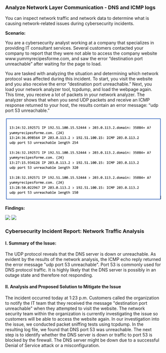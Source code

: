 <h3>Analyze Network Layer Communication - DNS and ICMP logs </h3>

You can inspect network traffic and network data to determine what is causing network-related issues during cybersecurity incidents. <br>

<strong>Scenario:</strong>
<p>
You are a cybersecurity analyst working at a company that specializes in providing IT consultant services. Several customers contacted your company to report that they were not able to access the company website www.yummyrecipesforme.com, and saw the error “destination port unreachable” after waiting for the page to load.

You are tasked with analyzing the situation and determining which network protocol was affected during this incident. To start, you visit the website and you also receive the error “destination port unreachable.” Next, you load your network analyzer tool, tcpdump, and load the webpage again. This time, you receive a lot of packets in your network analyzer. The analyzer shows that when you send UDP packets and receive an ICMP response returned to your host, the results contain an error message: “udp port 53 unreachable.” 
</p>


<img src="https://github.com/Nisha318/Nisha318.github.io/blob/master/assets/images/DNS%20and%20ICMP%20log.PNG">




<strong>Findings: </strong>

<img src="https://github.com/Nisha318/Nisha318.github.io/blob/main/images/DNS%20and%20ICMP%20log%202.PNG">

<img src="https://github.com/Nisha318/Nisha318.github.io/blob/main/images/DNS%20and%20ICMP%20log%203.PNG">


<h3> Cybersecurity Incident Report: Network Traffic Analysis</h3>

<h4>I. Summary of the Issue:</h4>
The UDP protocol reveals that the DNS server is down or unreachable.  As evident by the results of the network analysis, the ICMP echo reply returned the error message "udp port 53 unreachable".  Port 53 is commonly used for DNS protocol traffic.  It is highly likely that the DNS server is possibly in an outage state and therefore not responding.


<h4> II.  Analysis and Proposed Solution to Mitigate the Issue </h4>

The incident occurred today at 1:23 p.m.  Customers called the organization to notify the IT team that they received the message "destination port unreachable" when they attempted to visit the website.  The network security team within the organization is currently investigating the issue so customers will be able to access the website again.  In our investigation into the issue, we conducted packet sniffing tests using tcpdump.  In the resulting log file, we found that DNS port 53 was unreachable.  The next step is to identify whether the DNS server is down or traffic to port 53 is blocked by the firewall.  The DNS server might be down due to a successful Denial of Service attack or a misconfiguration.































